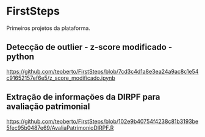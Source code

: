 # FirstSteps
Primeiros projetos da plataforma.

## Detecção de outlier - z-score modificado - python

https://github.com/teoberto/FirstSteps/blob/7cd3c4d1a8e3ea24a9ac8c1e54c91652157ef6e5/z_score_modificado.ipynb

## Extração de informações da DIRPF para avaliação patrimonial

https://github.com/teoberto/FirstSteps/blob/102e9b40754f4238c81b3193be5fec95b0487e69/AvaliaPatrimonioDIRPF.R
